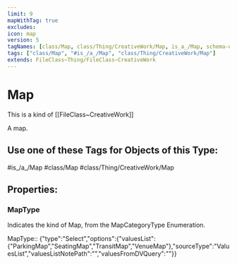 ```yaml
---
limit: 9
mapWithTag: true
excludes:
icon: map
version: 5
tagNames: [class/Map, class/Thing/CreativeWork/Map, is_a_/Map, schema-org/Map]
tags: ["class/Map", "#is_/a_/Map", "class/Thing/CreativeWork/Map"]
extends: FileClass~Thing/FileClass~CreativeWork
---
```


# Map
This is a kind of [[FileClass~CreativeWork]]

A map.


## Use one of these Tags for Objects of this Type:

#is_/a_/Map
#class/Map
#class/Thing/CreativeWork/Map

## Properties:

### MapType
Indicates the kind of Map, from the MapCategoryType Enumeration.

MapType:: {"type":"Select","options":{"valuesList":{"ParkingMap","SeatingMap","TransitMap","VenueMap"},"sourceType":"ValuesList","valuesListNotePath":"","valuesFromDVQuery":""}}


